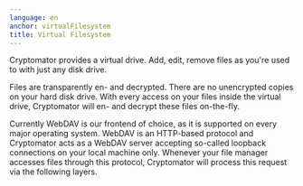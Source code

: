 ```yaml
---
language: en
anchor: virtualFilesystem
title: Virtual Filesystem
---
```

<p class="lead">Cryptomator provides a virtual drive. Add, edit, remove files as you&apos;re used to with just any disk drive.</p>

Files are transparently en- and decrypted. There are no unencrypted copies on your hard disk drive. With every access on your files inside the virtual drive, Cryptomator will en- and decrypt these files on-the-fly.

Currently WebDAV is our frontend of choice, as it is supported on every major operating system. WebDAV is an HTTP-based protocol and Cryptomator acts as a WebDAV server accepting so-called loopback connections on your local machine only. Whenever your file manager accesses files through this protocol, Cryptomator will process this request via the following layers.
